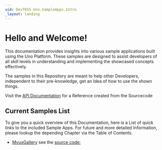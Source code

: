 ```yaml
---
uid: DevTKSS.Uno.SampleApps.Intro
_layout: landing
---
```

<!--markdownlint-disable MD026-->
# Hello and Welcome!

This documentation provides insights into various sample applications built using the Uno Platform. These samples are designed to assist developers of all skill levels in understanding and implementing the showcased concepts effectively.

The samples in this Repository are meant to help other Developers, independent to their pre-knowledge, get an Idea of how to use the shown things.

Visit the [API Documentation](../api/) for a Reference created from the Sourcecode

## Current Samples List

To give you a quick overview of this Documentation, here is a List of quick links to the included Sample Apps. For future and more detailed Information, please lookup the depending Chapter via the Table of Contents.

- [MvuxGallery](xref:DevTKSS.Uno.SampleApps.MvuxGallery.Overview) see the [source code:](../src/DevTKSS.Uno.Samples.MvuxGallery/)
